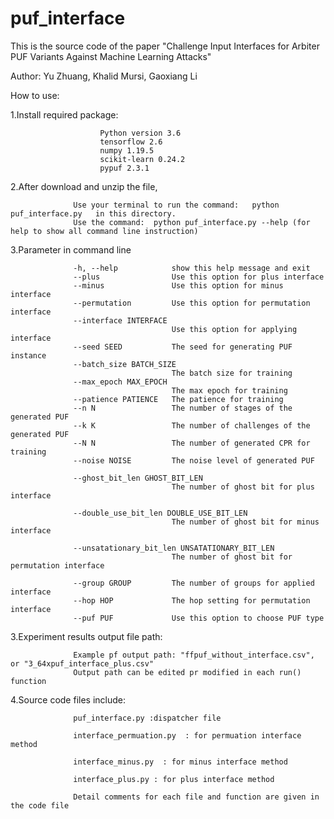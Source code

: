 # puf_interface

This is the source code of the paper "Challenge Input Interfaces for Arbiter PUF Variants Against Machine Learning Attacks"

Author: Yu Zhuang, Khalid Mursi, Gaoxiang Li

How to use:

1.Install required package:   

                        Python version 3.6
                        tensorflow 2.6
                        numpy 1.19.5
                        scikit-learn 0.24.2
                        pypuf 2.3.1
        
2.After download and unzip the file,  

                  Use your terminal to run the command:   python puf_interface.py   in this directory.  
                  Use the command:  python puf_interface.py --help (for help to show all command line instruction)  

3.Parameter in command line 
  
                  -h, --help            show this help message and exit  
                  --plus                Use this option for plus interface  
                  --minus               Use this option for minus interface  
                  --permutation         Use this option for permutation interface  
                  --interface INTERFACE
                                        Use this option for applying interface  
                  --seed SEED           The seed for generating PUF instance  
                  --batch_size BATCH_SIZE
                                        The batch size for training  
                  --max_epoch MAX_EPOCH
                                        The max epoch for training  
                  --patience PATIENCE   The patience for training  
                  --n N                 The number of stages of the generated PUF  
                  --k K                 The number of challenges of the generated PUF  
                  --N N                 The number of generated CPR for training  
                  --noise NOISE         The noise level of generated PUF  

                  --ghost_bit_len GHOST_BIT_LEN
                                        The number of ghost bit for plus interface  

                  --double_use_bit_len DOUBLE_USE_BIT_LEN
                                        The number of ghost bit for minus interface  

                  --unsatationary_bit_len UNSATATIONARY_BIT_LEN
                                        The number of ghost bit for permutation interface  

                  --group GROUP         The number of groups for applied interface  
                  --hop HOP             The hop setting for permutation interface  
                  --puf PUF             Use this option to choose PUF type  

3.Experiment results output file path:   

                  Example pf output path: "ffpuf_without_interface.csv", or "3_64xpuf_interface_plus.csv"  
                  Output path can be edited pr modified in each run() function             
             
4.Source code files include:  

                  puf_interface.py :dispatcher file  

                  interface_permuation.py  : for permuation interface method  

                  interface_minus.py  : for minus interface method  

                  interface_plus.py : for plus interface method  

                  Detail comments for each file and function are given in the code file  


  
 
  
